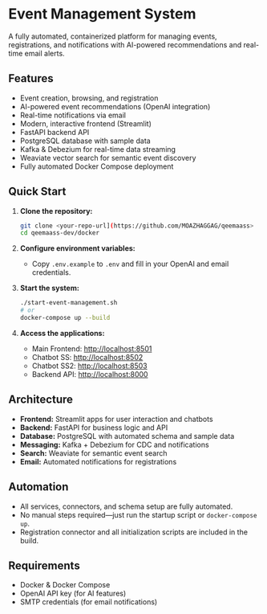 # Event Management System

A fully automated, containerized platform for managing events, registrations, and notifications with AI-powered recommendations and real-time email alerts.

## Features
- Event creation, browsing, and registration
- AI-powered event recommendations (OpenAI integration)
- Real-time notifications via email
- Modern, interactive frontend (Streamlit)
- FastAPI backend API
- PostgreSQL database with sample data
- Kafka & Debezium for real-time data streaming
- Weaviate vector search for semantic event discovery
- Fully automated Docker Compose deployment

## Quick Start

1. **Clone the repository:**
   ```bash
   git clone <your-repo-url](https://github.com/MOAZHAGGAG/qeemaass>
   cd qeemaass-dev/docker
   ```

2. **Configure environment variables:**
   - Copy `.env.example` to `.env` and fill in your OpenAI and email credentials.

3. **Start the system:**
   ```bash
   ./start-event-management.sh
   # or
   docker-compose up --build
   ```

4. **Access the applications:**
   - Main Frontend: [http://localhost:8501](http://localhost:8501)
   - Chatbot SS: [http://localhost:8502](http://localhost:8502)
   - Chatbot SS2: [http://localhost:8503](http://localhost:8503)
   - Backend API: [http://localhost:8000](http://localhost:8000)

## Architecture
- **Frontend:** Streamlit apps for user interaction and chatbots
- **Backend:** FastAPI for business logic and API
- **Database:** PostgreSQL with automated schema and sample data
- **Messaging:** Kafka + Debezium for CDC and notifications
- **Search:** Weaviate for semantic event search
- **Email:** Automated notifications for registrations

## Automation
- All services, connectors, and schema setup are fully automated.
- No manual steps required—just run the startup script or `docker-compose up`.
- Registration connector and all initialization scripts are included in the build.

## Requirements
- Docker & Docker Compose
- OpenAI API key (for AI features)
- SMTP credentials (for email notifications)

